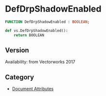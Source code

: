 # DefDrpShadowEnabled

```pascal
FUNCTION DefDrpShadowEnabled : BOOLEAN;
```

```python
def vs.DefDrpShadowEnabled():
    return BOOLEAN
```

## Version
Availability: from Vectorworks 2017

## Category
* [Document Attributes](../Categories/Document%20Attributes.md)
